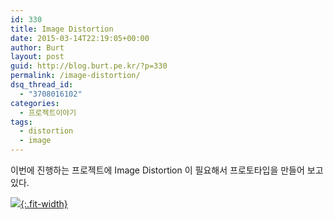 ```yaml
---
id: 330
title: Image Distortion
date: 2015-03-14T22:19:05+00:00
author: Burt
layout: post
guid: http://blog.burt.pe.kr/?p=330
permalink: /image-distortion/
dsq_thread_id:
  - "3708016102"
categories:
  - 프로젝트이야기
tags:
  - distortion
  - image
---
```

이번에 진행하는 프로젝트에 Image Distortion 이 필요해서 프로토타입을 만들어 보고 있다.<!--more-->

[![](https://www.youtube.com/watch?v=aTZqorVulC4/0.jpg){:.fit-width}](https://www.youtube.com/watch?v=aTZqorVulC4)